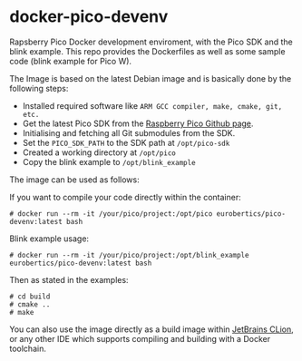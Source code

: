 # docker-pico-devenv
Rapsberry Pico Docker development enviroment, with the Pico SDK and the blink example. This repo provides the Dockerfiles as well as some sample code (blink example for Pico W).

The Image is based on the latest Debian image and is basically done by the following steps:

- Installed required software like `ARM GCC compiler, make, cmake, git, etc.`
- Get the latest Pico SDK from the [Raspberry Pico Github page](https://github.com/raspberrypi/pico-sdk).
- Initialising and fetching all Git submodules from the SDK.
- Set the `PICO_SDK_PATH` to the SDK path at `/opt/pico-sdk`
- Created a working directory at `/opt/pico`
- Copy the blink example to `/opt/blink_example`

The image can be used as follows:

If you want to compile your code directly within the container:
```
# docker run --rm -it /your/pico/project:/opt/pico eurobertics/pico-devenv:latest bash
```

Blink example usage:
```
# docker run --rm -it /your/pico/project:/opt/blink_example eurobertics/pico-devenv:latest bash
```
Then as stated in the examples:
```
# cd build
# cmake ..
# make
```

You can also use the image directly as a build image within [JetBrains CLion](https://www.jetbrains.com/clion/), or any other IDE which supports compiling and building with a Docker toolchain.
